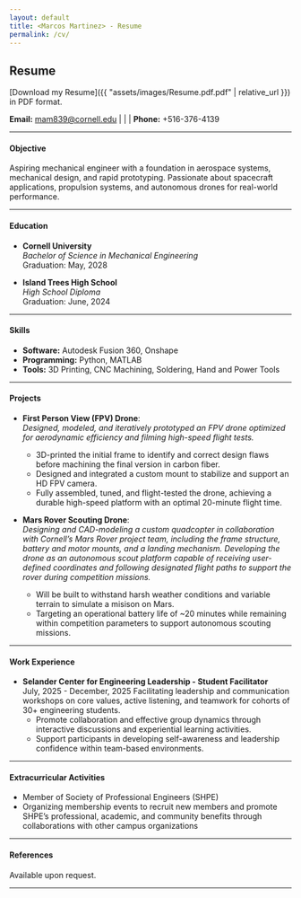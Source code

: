 ```yaml
---
layout: default
title: <Marcos Martinez> - Resume
permalink: /cv/
---
```

## Resume

[Download my Resume]({{ "assets/images/Resume.pdf.pdf" | relative_url }}) in PDF format.


**Email:** [mam839@cornell.edu](mailto:netID@cornell.edu) | | | **Phone:** +516-376-4139

---

#### Objective
Aspiring mechanical engineer with a foundation in aerospace systems, mechanical design, and rapid prototyping. Passionate about spacecraft applications, propulsion systems, and autonomous drones for real-world performance.

---

#### Education
- **Cornell University**  
  *Bachelor of Science in Mechanical Engineering*  
   Graduation: May, 2028

- **Island Trees High School**  
  *High School Diploma*  
  Graduation: June, 2024 

---

#### Skills
- **Software:** Autodesk Fusion 360, Onshape
- **Programming:** Python, MATLAB  
- **Tools:** 3D Printing, CNC Machining, Soldering, Hand and Power Tools

---

#### Projects
- **First Person View (FPV) Drone**:  
  *Designed, modeled, and iteratively prototyped an FPV drone optimized for aerodynamic efficiency and filming high-speed flight tests.* 
 
  - 3D-printed the initial frame to identify and correct design flaws before machining the final version in carbon fiber.
  - Designed and integrated a custom mount to stabilize and support an HD FPV camera.
  - Fully assembled, tuned, and flight-tested the drone, achieving a durable high-speed platform with an optimal 20-minute flight time. 
  
- **Mars Rover Scouting Drone**:  
  *Designing and CAD-modeling a custom quadcopter in collaboration with Cornell’s Mars Rover project team, including the frame structure, battery and motor mounts, and a landing mechanism. Developing the drone as an autonomous scout platform capable of receiving user-defined coordinates and following designated flight paths to support the rover during competition missions.*  

  - Will be built to withstand harsh weather conditions and variable terrain to simulate a misison on Mars.
  - Targeting an operational battery life of ~20 minutes while remaining within competition parameters to support autonomous scouting missions.

---

#### Work Experience
- **Selander Center for Engineering Leadership - Student Facilitator**  
  July, 2025 - December, 2025 
  Facilitating leadership and communication workshops on core values, active listening, and teamwork for cohorts of 30+ engineering students.
  - Promote collaboration and effective group dynamics through interactive discussions and experiential learning activities.
  - Support participants in developing self-awareness and leadership confidence within team-based environments.

---

#### Extracurricular Activities
- Member of Society of Professional Engineers (SHPE)
- Organizing membership events to recruit new members and promote SHPE’s professional, academic, and community benefits through collaborations with other campus organizations 

---

#### References
Available upon request.

---
